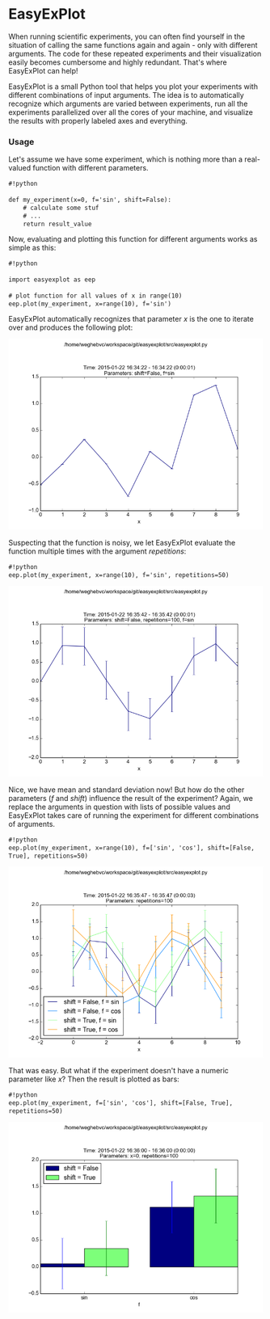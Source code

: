 # EasyExPlot #

When running scientific experiments, you can often find yourself in the situation of calling the same functions again and again - only with different arguments. The code for these repeated experiments and their visualization easily becomes cumbersome and highly redundant. That's where EasyExPlot can help!

EasyExPlot is a small Python tool that helps you plot your experiments with different combinations of input arguments. The idea is to automatically recognize which arguments are varied between experiments, run all the experiments parallelized over all the cores of your machine, and visualize the results with properly labeled axes and everything.

### Usage ###

Let's assume we have some experiment, which is nothing more than a real-valued function with different parameters.


```
#!python

def my_experiment(x=0, f='sin', shift=False):
    # calculate some stuf
    # ...
    return result_value
```

Now, evaluating and plotting this function for different arguments works as simple as this:

```
#!python

import easyexplot as eep

# plot function for all values of x in range(10)
eep.plot(my_experiment, x=range(10), f='sin')
```

EasyExPlot automatically recognizes that parameter *x* is the one to iterate over and produces the following plot:

<img src="https://raw.githubusercontent.com/bjoernwe/easyexplot/master/README/20150122_163422_00.png" width="640px">

Suspecting that the function is noisy, we let EasyExPlot evaluate the function multiple times with the argument *repetitions*:

```
#!python
eep.plot(my_experiment, x=range(10), f='sin', repetitions=50)
```

<img src="https://raw.githubusercontent.com/bjoernwe/easyexplot/master/README/20150122_163542_00.png" width="640px">

Nice, we have mean and standard deviation now! But how do the other parameters (*f* and *shift*) influence the result of the experiment? Again, we replace the arguments in question with lists of possible values and EasyExPlot takes care of running the experiment for different combinations of arguments.

```
#!python
eep.plot(my_experiment, x=range(10), f=['sin', 'cos'], shift=[False, True], repetitions=50)
```

<img src="https://raw.githubusercontent.com/bjoernwe/easyexplot/master/README/20150122_163547_00.png" width="640px">

That was easy. But what if the experiment doesn't have a numeric parameter like *x*? Then the result is plotted as bars:

```
#!python
eep.plot(my_experiment, f=['sin', 'cos'], shift=[False, True], repetitions=50)
```

<img src="https://raw.githubusercontent.com/bjoernwe/easyexplot/master/README/20150122_163600_00.png" width="640px">

